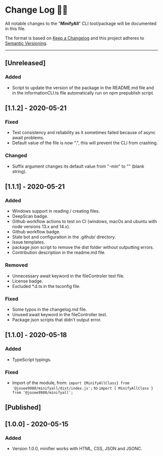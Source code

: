 # **Change Log** 📜📝

All notable changes to the "**MinifyAll**" CLI tool/package will be documented in this file.

The format is based on [Keep a Changelog](https://keepachangelog.com/en/1.0.0/) and this project adheres to [Semantic Versioning](https://semver.org/spec/v2.0.0.html).

---

## [Unreleased]

### Added

* Script to update the version of the package in the README.md file and in the informationCLI.ts file automatically run on npm prepublish script.

## [**1.1.2**] - 2020-05-21

### Fixed

* Test consistency and reliability as it sometimes failed because of async await problems.
* Default value of the file is now ".", this will prevent the CLI from crashing.

### Changed

* Suffix argument changes its default value from "-min" to "" (blank string).

## [**1.1.1**] - 2020-05-21

### Added

* Windows support in reading / creating files.
* DeepScan badge.
* Github workflow actions to test on CI (windows, macOs and ubuntu with node versions 13.x and 14.x).
* Github workflow badge.
* Stale bot and configuration in the .github/ directory.
* Issue templates.
* package json script to remove the dist folder without outputting errors.
* Contribution description in the readme.md file.

### Removed

* Unnecessary await keyword in the fileControler test file.
* License badge.
* Excluded *.d.ts in the tsconfig file.

### Fixed

* Some typos in the changelog.md file.
* Unused await keyword in the fileController test.
* Package json scripts that didn't output error.

## [**1.1.0**] - 2020-05-18

### Added

* TypeScript typings.

### Fixed

* Import of the module, from: `import {MinifyAllClass} from '@josee9988/minifyall/dist/index.js';` to `import { MinifyAllClass } from '@josee9988/minifyall';`

## [Published]

## [**1.0.0**] - 2020-05-15

### Added

* Version 1.0.0, minifier works with HTML, CSS, JSON and JSONC.
